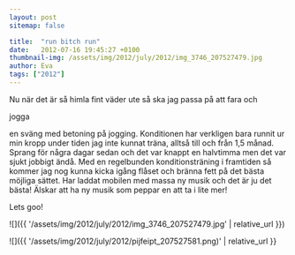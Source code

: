 ```yaml
---
layout: post
sitemap: false

title:  "run bitch run"
date:   2012-07-16 19:45:27 +0100
thumbnail-img: /assets/img/2012/july/2012/img_3746_207527479.jpg
author: Eva
tags: ["2012"]
---
```


Nu när det är så himla fint väder ute så ska jag passa på att fara och 

jogga

 en sväng med betoning på jogging. Konditionen har verkligen bara runnit ur min kropp under tiden jag inte kunnat träna, alltså till och från 1,5 månad. Sprang för några dagar sedan och det var knappt en halvtimma men det var sjukt jobbigt ändå. Med en regelbunden konditionsträning i framtiden så kommer jag nog kunna kicka igång flåset och bränna fett på det bästa möjliga sättet. Har laddat mobilen med massa ny musik och det är ju det bästa! Älskar att ha ny musik som peppar en att ta i lite mer!

Lets goo!

![]({{ '/assets/img/2012/july/2012/img_3746_207527479.jpg'  | relative_url }})

![]({{ '/assets/img/2012/july/2012/pijfeipt_207527581.png)'  | relative_url }}

